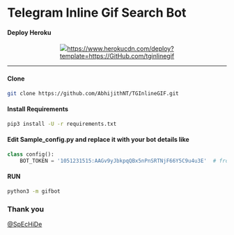 # Telegram Inline Gif Search Bot

#### Deploy Heroku
<p align="center">
<a href="https://heroku.com/deploy"><img src="

https://www.herokucdn.com/deploy?template=https://GitHub.com/tginlinegif

---
#### Clone 
```sh
git clone https://github.com/AbhijithNT/TGInlineGIF.git
```

#### Install Requirements

```sh
pip3 install -U -r requirements.txt
```
#### Edit Sample_config.py and replace it with your bot details like
```python
class config():
    BOT_TOKEN = '1051231515:AAGv9yJbkpqQBx5nPnSRTNjF66Y5C9u4u3E'  # from @botfather
```
#### RUN

```sh
python3 -m gifbot
```

### Thank you
<a href="https://github.com/SpEcHiDe/">@SpEcHiDe</a>
